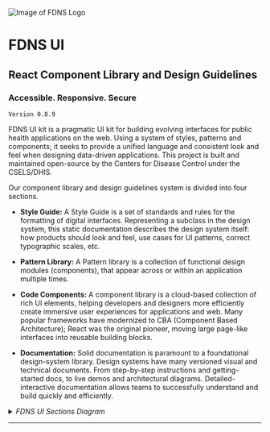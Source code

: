 <style>
img { display:block; margin: 0 auto; },
h1, h2 { text-align: center; }
</style>

![Image of FDNS Logo](img/fdns-logo.svg)

# FDNS UI 
## React Component Library and Design Guidelines
### Accessible. Responsive. Secure
`Version 0.8.9`

FDNS UI kit is a pragmatic UI kit for building evolving interfaces for public health applications on the web. Using a system of styles, patterns and components; it seeks to provide a unified language and consistent look and feel when designing data-driven applications. This project is built and maintained open-source by the Centers for Disease Control under the CSELS/DHIS.

Our component library and design guidelines system is divided into four sections.
* **Style Guide:** A Style Guide is a set of standards and rules for the formatting of digital interfaces. Representing a subclass in the design system, this static documentation describes the design system itself: how products should look and feel, use cases for UI patterns, correct typographic scales, etc.

* **Pattern Library:** A Pattern library is a collection of functional design modules (components), that appear across or within an application multiple times.

* **Code Components:** A component library is a cloud-based collection of rich UI elements, helping developers and designers more efficiently create immersive user experiences for applications and web. Many popular frameworks have modernized to CBA (Component Based Architecture); React was the original pioneer, moving large page-like interfaces into reusable building blocks.

* **Documentation:** Solid documentation is paramount to a foundational design-system library. Design systems have many versioned visual and technical documents. From step-by-step instructions and getting-started docs, to live demos and architectural diagrams. Detailed-interactive documentation allows teams to successfully understand and build quickly and efficiently.

<details>
<summary><em>FDNS UI Sections Diagram</em></summary>
![FDNS UI Sections Diagram](img/diagrams/fdns-ui-sections-diagram-1.svg)
</details>

_________________